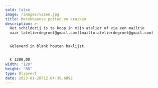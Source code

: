 ```yaml
---
sold: false
image: /images/vazen.jpg
title: Marokkaanse potten en kruiken
description: >-
  Het schilderij is te koop in mijn atelier of via een mailtje
  naar [atelierdegroet@gmail.com](mailto:atelierdegroet@gmail.com)


  Geleverd in blank houten baklijst.


  € 1200,00
width: "120"
height: "80"
type: Olieverf
date: 2023-01-28T12:04:39.689Z
---
```

